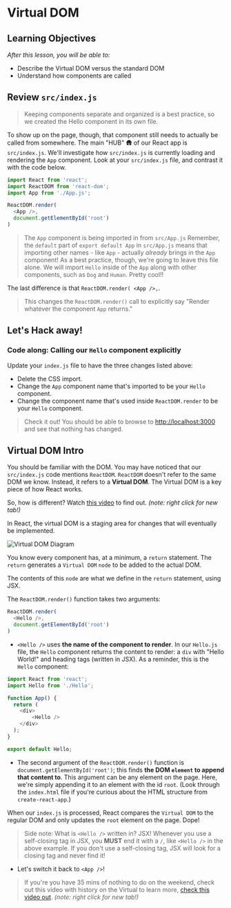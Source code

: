 # Virtual DOM

## Learning Objectives

_After this lesson, you will be able to:_

* Describe the Virtual DOM versus the standard DOM
* Understand how components are called

## Review `src/index.js`

> Keeping components separate and organized is a best practice, so we created the Hello component in its own file.

To show up on the page, though, that component still needs to actually be called from somewhere. The main "HUB" 🛖 of our React app is `src/index.js`. We'll investigate how `src/index.js` is currently loading and rendering the `App` component. Look at your `src/index.js` file, and contrast it with the code below.

```javascript
import React from 'react';
import ReactDOM from 'react-dom';
import App from './App.js';

ReactDOM.render(
  <App />,
  document.getElementById('root')
)
```


> The `App` component is being imported in from `src/App.js` Remember, the `default` part of `export default App` in `src/App.js` means that importing other names - like `App` - actually _already_ brings in the `App` component! As a best practice, though, we're going to leave this file alone. We will import `Hello` inside of the `App` along with other components, such as `Dog` and `Human`. Pretty cool!!

The last difference is that `ReactDOM.render( <App />,`.

> This changes the `ReactDOM.render()` call to explicitly say "Render whatever the component `App` returns."

## Let's Hack away!

### Code along: Calling our `Hello` component explicitly

Update your `index.js` file to have the three changes listed above:

* Delete the CSS import.
* Change the `App` component name that's imported to be your `Hello` component.
* Change the component name that's used inside `ReactDOM.render` to be your `Hello` component.

> Check it out! You should be able to browse to [http://localhost:3000](http://localhost:3000) and see that nothing has changed.

## Virtual DOM Intro

You should be familiar with the DOM. You may have noticed that our `src/index.js` code mentions `ReactDOM`. `ReactDOM` doesn't refer to the same DOM we know. Instead, it refers to a **Virtual DOM**. The Virtual DOM is a key piece of how React works.

So, how is different? Watch [this video](https://generalassembly.wistia.com/medias/v5qyqsir0s) to find out. _\(note: right click for new tab!\)_

In React, the virtual DOM is a staging area for changes that will eventually be implemented.

![Virtual DOM Diagram](https://docs.google.com/drawings/d/11ugBTwDkqn6p2n5Fkps1p3Elp8ZToIRzXzvM4LJMYaU/pub?w=543&h=229)

You know every component has, at a minimum, a `return` statement. The `return` generates a `Virtual DOM` `node` to be added to the actual DOM.

The contents of this `node` are what we define in the `return` statement, using JSX.

The `ReactDOM.render()` function takes two arguments:

```javascript
ReactDOM.render(
  <Hello />,
  document.getElementById('root')
)
```

* `<Hello />` uses **the name of the component to render**. In our `Hello.js` file, the `Hello` component returns the content to render:  a `div` with "Hello World!" and heading tags \(written in JSX\). As a reminder, this is the `Hello` component:

```javascript
import React from 'react';
import Hello from './Hello';

function App() {
  return (
    <div>
        <Hello />
    </div>
  );
}

export default Hello;
```

* The second argument of the `ReactDOM.render()` function is `document.getElementById('root')`; this finds **the DOM `element` to append that content to**. This argument can be any element on the page. Here, we're simply appending it to an element with the id `root`.  \(Look through the `index.html` file if you're curious about the HTML structure from `create-react-app`.\)

When our `index.js` is processed, React compares the `Virtual DOM` to the regular DOM and only updates the `root` element on the page. Dope!

> Side note: What is `<Hello />` written in? JSX! Whenever you use a self-closing tag in JSX, you **MUST** end it with a `/`, like `<Hello />` in the above example. If you don't use a self-closing tag, JSX will look for a closing tag and never find it!

* Let's switch it back to `<App />`!

> If you're you have 35 mins of nothing to do on the weekend, check out this video with history on the Virtual to learn more, [check this video out](https://www.youtube.com/watch?v=-DX3vJiqxm4). _\(note: right click for new tab!\)_